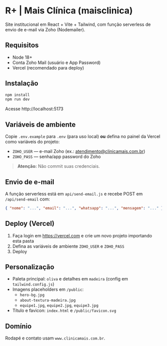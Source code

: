 # R+ | Mais Clínica (maisclinica)

Site institucional em React + Vite + Tailwind, com função serverless de envio de e-mail via Zoho (Nodemailer).

## Requisitos
- Node 18+
- Conta Zoho Mail (usuário e App Password)
- Vercel (recomendado para deploy)

## Instalação
```bash
npm install
npm run dev
```

Acesse http://localhost:5173

## Variáveis de ambiente
Copie `.env.example` para `.env` (para uso local) **ou** defina no painel da Vercel como variáveis do projeto:
- `ZOHO_USER` — e-mail Zoho (ex.: atendimento@clinicamais.com.br)
- `ZOHO_PASS` — senha/app password do Zoho

> **Atenção:** Não commit suas credenciais.

## Envio de e-mail
A função serverless está em `api/send-email.js` e recebe POST em `/api/send-email` com:
```json
{ "nome": "...", "email": "...", "whatsapp": "...", "mensagem": "..." }
```

## Deploy (Vercel)
1. Faça login em https://vercel.com e crie um novo projeto importando esta pasta
2. Defina as variáveis de ambiente `ZOHO_USER` e `ZOHO_PASS`
3. Deploy

## Personalização
- Paleta principal: `oliva` e detalhes em `madeira` (config em `tailwind.config.js`)
- Imagens placeholders em `/public`:
  - `hero-bg.jpg`
  - `about-textura-madeira.jpg`
  - `equipe1.jpg`, `equipe2.jpg`, `equipe3.jpg`
- Título e favicon: `index.html` e `/public/favicon.svg`

## Domínio
Rodapé e contato usam `www.clinicamais.com.br`.

